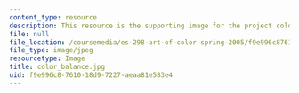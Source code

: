 ```yaml
---
content_type: resource
description: This resource is the supporting image for the project color balance.
file: null
file_location: /coursemedia/es-298-art-of-color-spring-2005/f9e996c8761018d97227aeaa81e583e4_color_balance.jpg
file_type: image/jpeg
resourcetype: Image
title: color_balance.jpg
uid: f9e996c8-7610-18d9-7227-aeaa81e583e4
---
```

